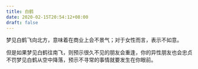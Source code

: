 ```yaml
---
title: 白鹤
date: 2020-02-15T20:54:12+08:00
draft: false
---
```


梦见白鹤飞向北方，意味着在商业上会不景气；对于女性而言，表示不如意。

但是如果梦见白鹤往南飞，则预示很久不见的朋友会重逢，你的异性朋友也会忠贞不罚梦见白鹤从空中降落，预示不寻常的事情就要发生在你眼前。

